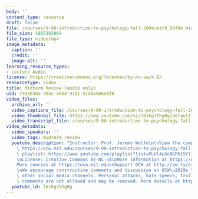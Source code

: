 ```yaml
---
body: ''
content_type: resource
draft: false
file: /courses/9-00-introduction-to-psychology-fall-2004/mit9_00f04_midterm_review_360p_16_9.mp4
file_size: 1085383069
file_type: video/mp4
image_metadata:
  caption: ''
  credit: ''
  image-alt: ''
learning_resource_types:
- Lecture Audio
license: https://creativecommons.org/licenses/by-nc-sa/4.0/
resourcetype: Video
title: Midterm Review (audio only)
uid: 7933638a-383c-46bd-91d1-51d4a506e8f8
video_files:
  archive_url: ''
  video_captions_file: /courses/9-00-introduction-to-psychology-fall-2004/mit9_00f04_midterm_review_captions.vtt
  video_thumbnail_file: https://img.youtube.com/vi/l6zkg3Ihg0g/default.jpg
  video_transcript_file: /courses/9-00-introduction-to-psychology-fall-2004/1TacOOpiWc8be7ichwcLW9xdBgbK7xyjs_transcript.pdf
video_metadata:
  video_speakers: ''
  video_tags: midterm review
  youtube_description: "Instructor: Prof. Jeremy Wolfe\n\nView the complete course:\
    \ https://ocw.mit.edu/courses/9-00-introduction-to-psychology-fall-2004/\nYouTube\
    \ playlist: https://www.youtube.com/playlist?list=PLUl4u3cNGP615Y1j9Ok3szAH5DxhFjTHo\n\
    \nLicense: Creative Commons BY-NC-SA\nMore information at https://ocw.mit.edu/terms\n\
    More courses at https://ocw.mit.edu\nSupport OCW at http://ow.ly/a1If50zVRlQ\n\
    \nWe encourage constructive comments and discussion on OCW\u2019s YouTube and\
    \ other social media channels. Personal attacks, hate speech, trolling, and inappropriate\
    \ comments are not allowed and may be removed. More details at https://ocw.mit.edu/comments."
  youtube_id: l6zkg3Ihg0g
---
```

